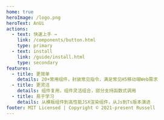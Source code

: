 ```yaml
---
home: true
heroImage: /logo.png
heroText: AnUi
actions:
  - text: 快速上手 →
    link: /components/button.html
    type: primary
  - text: install
    link: /guide/install.html
    type: secondary
features:
  - title: 更简单
    details: 20+常用组件，封装常见指令，满足常见H5移动端Web需求
  - title: 更灵活
    details: 组件复用，组件灵活组合，部分支持函数式调用
  - title: 易于学习
    details: 从模板组件到高性能JSX渲染组件，从Js到Ts版本演进
footer: MIT Licensed | Copyright © 2021-present Russell
---
```

